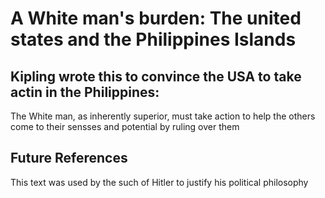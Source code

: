 # A White man's burden: The united states and the Philippines Islands  
  
## Kipling wrote this to convince the USA to take actin in the Philippines:  
The White man, as inherently superior, must take action to help the others come to their sensses and potential by ruling over them  
  
  
## Future References  
  
This text was used by the such of Hitler to justify his political philosophy  
